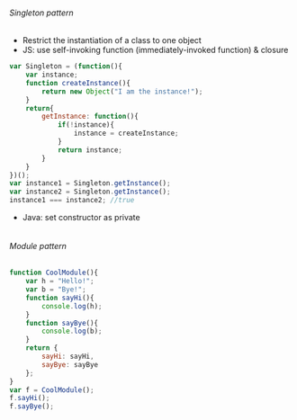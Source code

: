 ###### Singleton pattern
- Restrict the instantiation of a class to one object
- JS: use self-invoking function (immediately-invoked function) & closure
```javascript
var Singleton = (function(){
	var instance;
	function createInstance(){
		return new Object("I am the instance!");
	}
	return{
		getInstance: function(){
			if(!instance){
				instance = createInstance;
			}
			return instance;
		}
	}
})();
var instance1 = Singleton.getInstance();
var instance2 = Singleton.getInstance();
instance1 === instance2; //true
```
- Java: set constructor as private
```java

```

###### Module pattern
```javascript
function CoolModule(){
	var h = "Hello!";
	var b = "Bye!";
	function sayHi(){
		console.log(h);
	}
	function sayBye(){
		console.log(b);
	}
	return {
		sayHi: sayHi,
		sayBye: sayBye
	};	
}
var f = CoolModule();
f.sayHi();
f.sayBye();
```